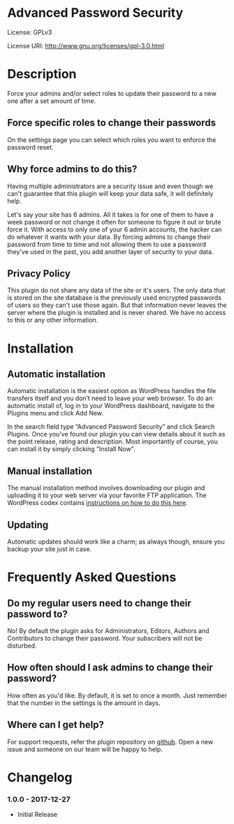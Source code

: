 # Advanced Password Security
License: GPLv3

License URI: http://www.gnu.org/licenses/gpl-3.0.html

# Description 

Force your admins and/or select roles to update their password to a new one after a set amount of time.

## Force specific roles to change their passwords

On the settings page you can select which roles you want to enforce the password reset.

## Why force admins to do this?

Having multiple administrators are a security issue and even though we can't guarantee that this plugin will keep your data safe, it will definitely help.

Let's say your site has 6 admins.
All it takes is for one of them to have a week password or not change it often for someone to figure it out or brute force it. With access to only one of your 6 admin accounts, the hacker can do whatever it wants with your data.
By forcing admins to change their password from time to time and not allowing them to use a password they've used in the past, you add another layer of security to your data.

## Privacy Policy
This plugin do not share any data of the site or it's users. The only data that is stored on the site database is the previously used encrypted passwords of users so they can't use those again. But that information never leaves the server where the plugin is installed and is never shared.
We have no access to this or any other information.

# Installation

## Automatic installation

Automatic installation is the easiest option as WordPress handles the file transfers itself and you don’t need to leave your web browser. To do an automatic install of, log in to your WordPress dashboard, navigate to the Plugins menu and click Add New.

In the search field type “Advanced Password Security” and click Search Plugins. Once you’ve found our plugin you can view details about it such as the point release, rating and description. Most importantly of course, you can install it by simply clicking "Install Now".

## Manual installation

The manual installation method involves downloading our plugin and uploading it to your web server via your favorite FTP application. The WordPress codex contains [instructions on how to do this here](http://codex.wordpress.org/Managing_Plugins#Manual_Plugin_Installation).

## Updating

Automatic updates should work like a charm; as always though, ensure you backup your site just in case.

# Frequently Asked Questions

## Do my regular users need to change their password to?

No! By default the plugin asks for Administrators, Editors, Authors and Contributors to change their password.
Your subscribers will not be disturbed.

## How often should I ask admins to change their password?

How often as you'd like. By default, it is set to once a month. Just remember that the number in the settings is the amount in days.

## Where can I get help?

For support requests, refer the plugin repository on [github](https://github.com/trewknowledge/Advanced-Password-Security/issues). Open a new issue and someone on our team will be happy to help.

# Changelog

### 1.0.0 - 2017-12-27
* Initial Release
